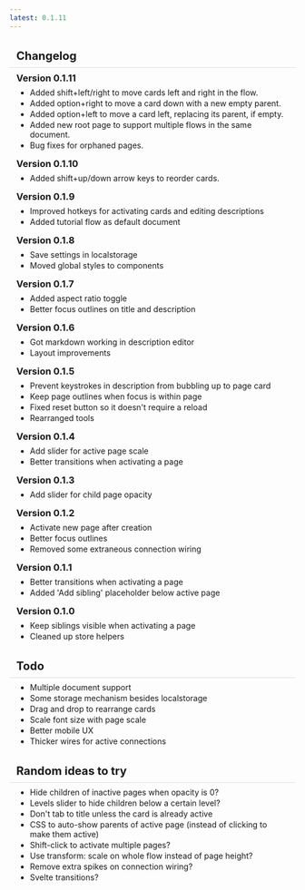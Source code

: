 ```yaml
---
latest: 0.1.11
---
```


# Changelog

### Version 0.1.11

- Added shift+left/right to move cards left and right in the flow.
- Added option+right to move a card down with a new empty parent.
- Added option+left to move a card left, replacing its parent, if empty.
- Added new root page to support multiple flows in the same document.
- Bug fixes for orphaned pages.

### Version 0.1.10

- Added shift+up/down arrow keys to reorder cards.

### Version 0.1.9

- Improved hotkeys for activating cards and editing descriptions
- Added tutorial flow as default document

### Version 0.1.8

- Save settings in localstorage
- Moved global styles to components

### Version 0.1.7

- Added aspect ratio toggle
- Better focus outlines on title and description

### Version 0.1.6

- Got markdown working in description editor
- Layout improvements

### Version 0.1.5

- Prevent keystrokes in description from bubbling up to page card
- Keep page outlines when focus is within page
- Fixed reset button so it doesn't require a reload
- Rearranged tools

### Version 0.1.4

- Add slider for active page scale
- Better transitions when activating a page

### Version 0.1.3

- Add slider for child page opacity

### Version 0.1.2

- Activate new page after creation
- Better focus outlines
- Removed some extraneous connection wiring

### Version 0.1.1

- Better transitions when activating a page
- Added 'Add sibling' placeholder below active page

### Version 0.1.0

- Keep siblings visible when activating a page
- Cleaned up store helpers

# Todo

- Multiple document support
- Some storage mechanism besides localstorage
- Drag and drop to rearrange cards
- Scale font size with page scale
- Better mobile UX
- Thicker wires for active connections

# Random ideas to try

- Hide children of inactive pages when opacity is 0?
- Levels slider to hide children below a certain level?
- Don't tab to title unless the card is already active
- CSS to auto-show parents of active page (instead of clicking to make them active)
- Shift-click to activate multiple pages?
- Use transform: scale on whole flow instead of page height?
- Remove extra spikes on connection wiring?
- Svelte transitions?

<style>
	h1 {
		font-size: 20px;
		padding: 8px 12px;
		border-bottom: 1px solid #ddd;
		margin-bottom: 8px;
		margin-top: 24px;
	}

	h1:first-child {
		margin-top: 0px;
	}

 	h3 {
		padding: 0px 12px;
		margin: 0;
	}

	ul {
		margin: 0;
		margin-top: 0.5em;
		margin-bottom: 1em;
		padding: 0px 12px;
	}
	li {
		margin-left: 24px;
		margin-top: 2px;
	}
</style>

